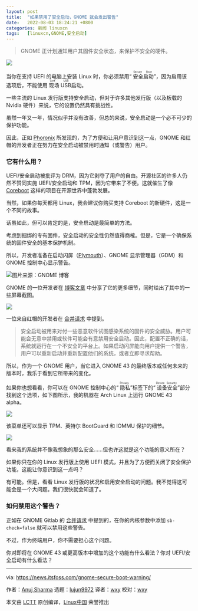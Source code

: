 ```yaml
---
layout: post
title:	"如果禁用了安全启动，GNOME 就会发出警告"
date:	2022-08-03 18:24:21 +0800 
categories:	新闻 linuxcn 
tags:	[linuxcn,GNOME,安全启动]
---
```




> 
> GNOME 正计划通知用户其固件安全状态，来保护不安全的硬件。
> 
> 
> 


![](/Asserts/Images//attachment/album/202208/03/182421zcxzl7kb3xd9b9tb.jpg)


当你在支持 UEFI 的电脑上安装 Linux 时，你必须禁用“<ruby> 安全启动 <rt>  Secure Boot </rt></ruby>”，因为启用该选项后，不能使用<ruby> 现场 USB <rt>  Live USB </rt></ruby> 启动。


一些主流的 Linux 发行版支持安全启动，但对于许多其他发行版（以及板载的 Nvidia 硬件）来说，它的设置仍然具有挑战性。


虽然一年又一年，情况似乎并没有改善，但总的来说，安全启动是一个必不可少的保护功能。


因此，正如 [Phoronix](https://www.phoronix.com/news/GNOME-Secure-Boot-Warning) 所发现的，为了方便和让用户意识到这一点，GNOME 和红帽的开发者正在努力在安全启动被禁用时通知（或警告）用户。


### 它有什么用？


UEFI/安全启动被批评为 DRM，因为它剥夺了用户的自由。开源社区的许多人仍然不赞同实施 UEFI/安全启动和 TPM，因为它带来了不便。这就催生了像 [Coreboot](https://www.coreboot.org/) 这样的项目在开源世界中蓬勃发展。


当然，如果你每天都用 Linux，我会建议你购买支持 Coreboot 的新硬件，这是一个不同的故事。


话虽如此，但可以肯定的是，安全启动是最简单的方法。


考虑到捆绑的专有固件，安全启动的安全性仍然值得商榷。但是，它是一个确保系统的固件安全的基本保护机制。


所以，开发者准备在启动闪屏（[Plymouth](https://gitlab.freedesktop.org/plymouth)）、GNOME 显示管理器（GDM）和 GNOME 控制中心显示警告。


![图片来源：GNOME 博客](/Asserts/Images//attachment/album/202208/03/182422dsahwa3z03avvwhk.png)


GNOME 的一位开发者在 [博客文章](https://blogs.gnome.org/hughsie/2022/07/29/emulated-host-profiles-in-fwupd/) 中分享了它的更多细节，同时给出了其中的一些屏幕截图。


![](/Asserts/Images//attachment/album/202208/03/182422clrx3yx3xqytqnny.png)


一位来自红帽的开发者在 [合并请求](https://gitlab.freedesktop.org/plymouth/plymouth/-/merge_requests/176) 中提到。



> 
> 安全启动被用来对付一些恶意软件试图感染系统的固件的安全威胁。用户可能会无意中禁用或软件可能会有意禁用安全启动。因此，配置不正确的话，系统就运行在一个不安全的平台上。如果启动闪屏能向用户提供一个警告，用户可以重新启动并重新配置他们的系统，或者立即寻求帮助。
> 
> 
> 


所以，作为一个 GNOME 用户，当它进入 GNOME 43 的最终版本或任何未来的版本时，我乐于看到它所带来的变化。


如果你也想看看，你可以在 GNOME 控制中心的“<ruby> 隐私 <rt>  Privacy </rt></ruby>”标签下的“<ruby> 设备安全 <rt>  Device Security </rt></ruby>”部分找到这个选项，如下图所示，我的机器在 Arch Linux 上运行 GNOME 43 alpha。


![](/Asserts/Images//attachment/album/202208/03/182422eqgbxrjugexfegvb.png)


该菜单还可以显示 TPM、英特尔 BootGuard 和 IOMMU 保护的细节。


![](/Asserts/Images//attachment/album/202208/03/182423ltnif4n31v7lftu0.png)


看来我的系统并不像我想象的那么安全……但也许这就是这个功能的意义所在？


如果你只在你的 Linux 发行版上使用 UEFI 模式，并且为了方便而关闭了安全保护功能，这能让你意识到这一点吗？


有可能。但是，看看 Linux 发行版的状况和启用安全启动的问题。我不觉得这可能会是一个大问题。我们很快就会知道了。


### 如何禁用这个警告？


正如在 GNOME Gitlab 的 [合并请求](https://gitlab.gnome.org/GNOME/gnome-shell/-/merge_requests/2333) 中提到的，在你的内核参数中添加 `sb-check=false` 就可以禁用这些警告。


不过，作为终端用户，你不需要担心这个问题。


你对即将在 GNOME 43 或更高版本中增加的这个功能有什么看法？你对 UEFI/安全启动有什么看法？




---


via: <https://news.itsfoss.com/gnome-secure-boot-warning/>


作者：[Anuj Sharma](https://news.itsfoss.com/author/anuj/) 选题：[lujun9972](https://github.com/lujun9972) 译者：[wxy](https://github.com/wxy) 校对：[wxy](https://github.com/wxy)


本文由 [LCTT](https://github.com/LCTT/TranslateProject) 原创编译，[Linux中国](https://linux.cn/) 荣誉推出
